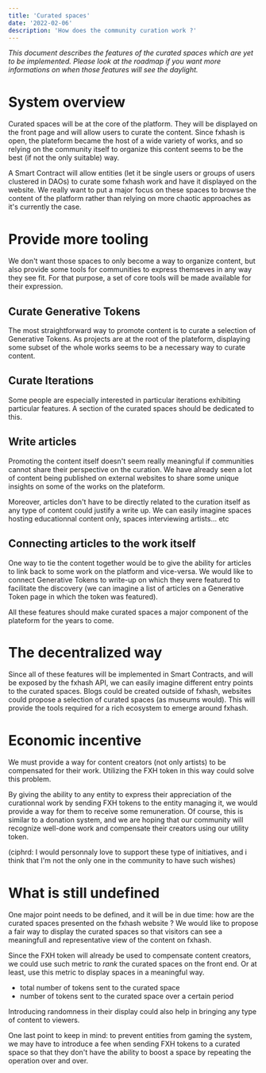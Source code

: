 ```yaml
---
title: 'Curated spaces'
date: '2022-02-06'
description: 'How does the community curation work ?'
---
```


*This document describes the features of the curated spaces which are yet to be implemented. Please look at the roadmap if you want more informations on when those features will see the daylight.*


# System overview

Curated spaces will be at the core of the platform. They will be displayed on the front page and will allow users to curate the content. Since fxhash is open, the plateform became the host of a wide variety of works, and so relying on the community itself to organize this content seems to be the best (if not the only suitable) way.

A Smart Contract will allow entities (let it be single users or groups of users clustered in DAOs) to curate some fxhash work and have it displayed on the website. We really want to put a major focus on these spaces to browse the content of the platform rather than relying on more chaotic approaches  as it's currently the case.


# Provide more tooling

We don't want those spaces to only become a way to organize content, but also provide some tools for communities to express themseves in any way they see fit. For that purpose, a set of core tools will be made available for their expression.

## Curate Generative Tokens

The most straightforward way to promote content is to curate a selection of Generative Tokens. As projects are at the root of the plateform, displaying some subset of the whole works seems to be a necessary way to curate content.

## Curate Iterations

Some people are especially interested in particular iterations exhibiting particular features. A section of the curated spaces should be dedicated to this.

## Write articles

Promoting the content itself doesn't seem really meaningful if communities cannot share their perspective on the curation. We have already seen a lot of content being published on external websites to share some unique insights on some of the works on the plateform.

Moreover, articles don't have to be directly related to the curation itself as any type of content could justify a write up. We can easily imagine spaces hosting educationnal content only, spaces interviewing artists... etc


## Connecting articles to the work itself

One way to tie the content together would be to give the ability for articles to link back to some work on the platform and vice-versa. We would like to connect Generative Tokens to write-up on which they were featured to facilitate the discovery (we can imagine a list of articles on a Generative Token page in which the token was featured).

All these features should make curated spaces a major component of the plateform for the years to come.


# The decentralized way

Since all of these features will be implemented in Smart Contracts, and will be exposed by the fxhash API, we can easily imagine different entry points to the curated spaces. Blogs could be created outside of fxhash, websites could propose a selection of curated spaces (as museums would). This will provide the tools required for a rich ecosystem to emerge around fxhash.


# Economic incentive

We must provide a way for content creators (not only artists) to be compensated for their work. Utilizing the FXH token in this way could solve this problem.

By giving the ability to any entity to express their appreciation of the curationnal work by sending FXH tokens to the entity managing it, we would provide a way for them to receive some remuneration. Of course, this is similar to a donation system, and we are hoping that our community will recognize well-done work and compensate their creators using our utility token.

(ciphrd: I would personnaly love to support these type of initiatives, and i think that I'm not the only one in the community to have such wishes)


# What is still undefined

One major point needs to be defined, and it will be in due time: how are the curated spaces presented on the fxhash website ? We would like to propose a fair way to display the curated spaces so that visitors can see a meaningfull and representative view of the content on fxhash.

Since the FXH token will already be used to compensate content creators, we could use such metric to *rank* the curated spaces on the front end. Or at least, use this metric to display spaces in a meaningful way.

* total number of tokens sent to the curated space
* number of tokens sent to the curated space over a certain period

Introducing randomness in their display could also help in bringing any type of content to viewers.

One last point to keep in mind: to prevent entities from gaming the system, we may have to introduce a fee when sending FXH tokens to a curated space so that they don't have the ability to boost a space by repeating the operation over and over.